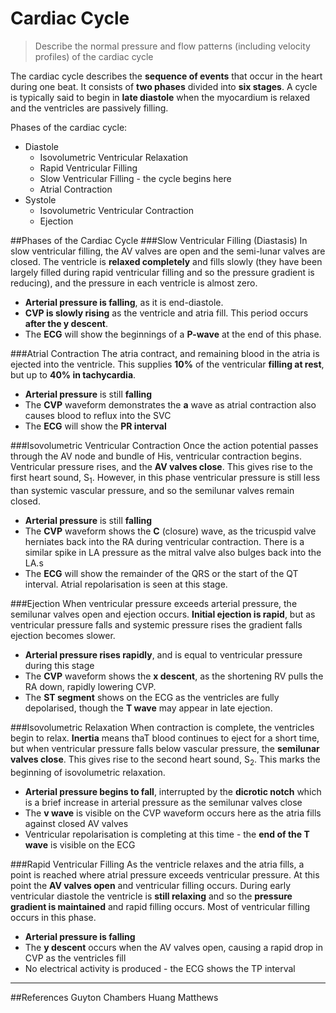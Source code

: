 # Cardiac Cycle
> Describe the normal pressure and flow patterns (including velocity profiles) of the cardiac cycle

The cardiac cycle describes the **sequence of events** that occur in the heart during one beat. It consists of **two phases** divided into **six stages**. A cycle is typically said to begin in **late diastole** when the myocardium is relaxed and the ventricles are passively filling.

Phases of the cardiac cycle:
* Diastole
    * Isovolumetric Ventricular Relaxation
    * Rapid Ventricular Filling
    * Slow Ventricular Filling  - the cycle begins here
    * Atrial Contraction
* Systole
    * Isovolumetric Ventricular Contraction
    * Ejection

##Phases of the Cardiac Cycle
###Slow Ventricular Filling (Diastasis)
In slow ventricular filling, the AV valves are open and the semi-lunar valves are closed. The ventricle is **relaxed completely** and fills slowly (they have been largely filled during rapid ventricular filling and so the pressure gradient is reducing), and the pressure in each ventricle is almost zero.

* **Arterial pressure is falling**, as it is end-diastole.
* **CVP is slowly rising** as the ventricle and atria fill. This period occurs **after the y descent**.
* The **ECG** will show the beginnings of a **P-wave** at the end of this phase.

###Atrial Contraction
The atria contract, and remaining blood in the atria is ejected into the ventricle. This supplies **10%** of the ventricular **filling at rest**, but up to **40% in tachycardia**.

* **Arterial pressure** is still **falling**
* The **CVP** waveform demonstrates the **a** wave as atrial contraction also causes blood to reflux into the SVC
* The **ECG** will show the **PR interval**

###Isovolumetric Ventricular Contraction
Once the action potential passes through the AV node and bundle of His, ventricular contraction begins. Ventricular pressure rises, and the **AV valves close**. This gives rise to the first heart sound, S<sub>1</sub>. However, in this phase ventricular pressure is still less than systemic vascular pressure, and so the semilunar valves remain closed.

* **Arterial pressure** is still **falling**
* The **CVP** waveform shows the **C** (closure) wave, as the tricuspid valve herniates back into the RA during ventricular contraction. There is a similar spike in LA pressure as the mitral valve also bulges back into the LA.s
* The **ECG** will show the remainder of the QRS or the start of the QT interval. Atrial repolarisation is seen at this stage.


###Ejection
When ventricular pressure exceeds arterial pressure, the semilunar valves open and ejection occurs. **Initial ejection is rapid**, but as ventricular pressure falls and systemic pressure rises the gradient falls ejection becomes slower.

* **Arterial pressure rises rapidly**, and is equal to ventricular pressure during this stage
* The **CVP** waveform shows the **x descent**, as the shortening RV pulls the RA down, rapidly lowering CVP.
* The **ST segment** shows on the ECG as the ventricles are fully depolarised, though the  **T wave** may appear in late ejection.

###Isovolumetric Relaxation
When contraction is complete, the ventricles begin to relax. **Inertia** means thaT blood continues to eject for a short time, but when ventricular pressure falls below vascular pressure, the **semilunar valves close**. This gives rise to the second heart sound, S<sub>2</sub>. This marks the beginning of isovolumetric relaxation.

* **Arterial pressure begins to fall**, interrupted by the **dicrotic notch** which is a brief increase in arterial pressure as the semilunar valves close
* The **v wave** is visible on the CVP waveform occurs here as the atria fills against closed AV valves
* Ventricular repolarisation is completing at this time - the **end of the T wave** is visible on the ECG

###Rapid Ventricular Filling
As the ventricle relaxes and the atria fills, a point is reached where atrial pressure exceeds ventricular pressure. At this point the **AV valves open** and ventricular filling occurs. During early ventricular diastole the ventricle is **still relaxing** and so the **pressure gradient is maintained** and rapid filling occurs. Most of ventricular filling occurs in this phase.

* **Arterial pressure is falling**
* The **y descent** occurs when the AV valves open, causing a rapid drop in CVP as the ventricles fill
* No electrical activity is produced - the ECG shows the TP interval

---
##References
Guyton
Chambers Huang Matthews